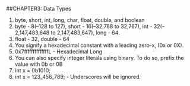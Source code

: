 ##CHAPTER3: Data Types

1. byte, short, int, long, char, float, double, and boolean
2. byte - 8(–128 to 127), short - 16(–32,768 to 32,767), int - 32(–2,147,483,648 to 2,147,483,647), long - 64.
3. float - 32, double - 64
4. You signify a hexadecimal constant with a leading zero-x, (0x or 0X).
5. 0x7ffffffffffffffL - Hexadecimal Long
6. You can also specify integer literals using binary. To do so, prefix the value with 0b or 0B
7. int x = 0b1010;
8. int x = 123_456_789; - Underscores will be ignored.
